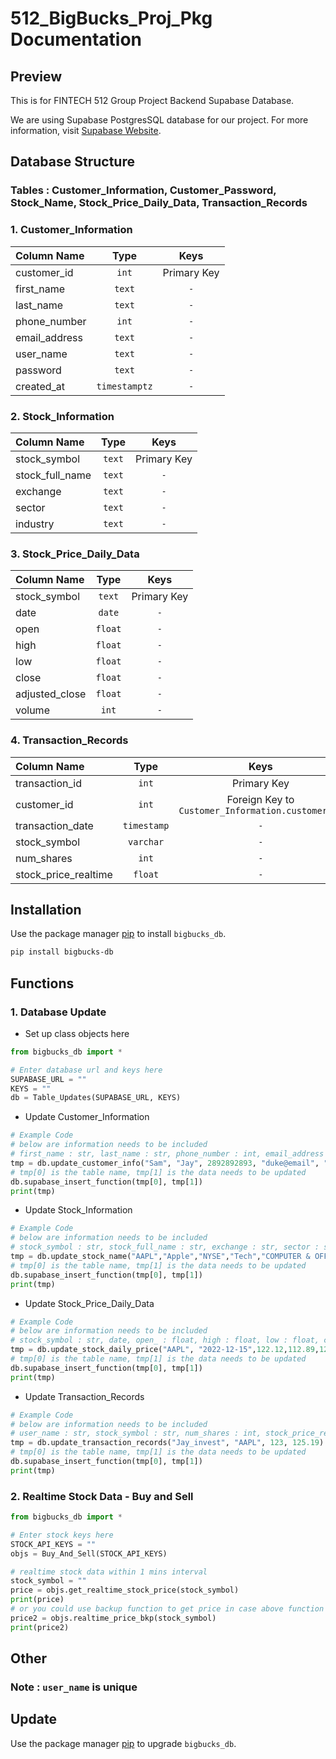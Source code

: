 # 512_BigBucks_Proj_Pkg Documentation

## Preview

This is for FINTECH 512 Group Project Backend Supabase Database.

We are using Supabase PostgresSQL database for our project. For more information, visit [Supabase Website](https://supabase.com/).

## Database Structure

### Tables : Customer_Information, Customer_Password, Stock_Name, Stock_Price_Daily_Data, Transaction_Records

### 1. Customer_Information

| Column Name   |     Type      |    Keys     |
| :------------ | :-----------: | :---------: |
| customer_id   |     `int`     | Primary Key |
| first_name    |    `text`     |     `-`     |
| last_name     |    `text`     |     `-`     |
| phone_number  |     `int`     |     `-`     |
| email_address |    `text`     |     `-`     |
| user_name     |    `text`     |     `-`     |
| password      |    `text`     |     `-`     |
| created_at    | `timestamptz` |     `-`     |

### 2. Stock_Information

| Column Name     |  Type  |    Keys     |
| :-------------- | :----: | :---------: |
| stock_symbol    | `text` | Primary Key |
| stock_full_name | `text` |     `-`     |
| exchange        | `text` |     `-`     |
| sector          | `text` |     `-`     |
| industry        | `text` |     `-`     |
### 3.  Stock_Price_Daily_Data

| Column Name    |  Type   |    Keys     |
| :------------- | :-----: | :---------: |
| stock_symbol   | `text`  | Primary Key |
| date           | `date`  |     `-`     |
| open           | `float` |     `-`     |
| high           | `float` |     `-`     |
| low            | `float` |     `-`     |
| close          | `float` |     `-`     |
| adjusted_close | `float` |     `-`     |
| volume         |  `int`  |     `-`     |

### 4. Transaction_Records

| Column Name          |    Type     |                       Keys                        |
| :------------------- | :---------: | :-----------------------------------------------: |
| transaction_id       |    `int`    |                    Primary Key                    |
| customer_id          |    `int`    | Foreign Key to `Customer_Information.customer_id` |
| transaction_date     | `timestamp` |                        `-`                        |
| stock_symbol         |  `varchar`  |                        `-`                        |
| num_shares           |    `int`    |                        `-`                        |
| stock_price_realtime |   `float`   |                        `-`                        |


## Installation

Use the package manager [pip](https://pip.pypa.io/en/stable/) to install `bigbucks_db`.

```bash
pip install bigbucks-db
```

## Functions

### 1. Database Update

- Set up class objects here

```python
from bigbucks_db import *

# Enter database url and keys here
SUPABASE_URL = ""
KEYS = ""
db = Table_Updates(SUPABASE_URL, KEYS)
```

- Update Customer_Information

```python
# Example Code
# below are information needs to be included
# first_name : str, last_name : str, phone_number : int, email_address : str, user_name : str, password : str
tmp = db.update_customer_info("Sam", "Jay", 2892892893, "duke@email", "Jay_invest", "duke512")
# tmp[0] is the table name, tmp[1] is the data needs to be updated
db.supabase_insert_function(tmp[0], tmp[1]) 
print(tmp)
```

- Update Stock_Information

```python
# Example Code
# below are information needs to be included
# stock_symbol : str, stock_full_name : str, exchange : str, sector : str, industry : str
tmp = db.update_stock_name("AAPL","Apple","NYSE","Tech","COMPUTER & OFFICE EQUIPMENT")
# tmp[0] is the table name, tmp[1] is the data needs to be updated
db.supabase_insert_function(tmp[0], tmp[1]) 
print(tmp)
```

- Update Stock_Price_Daily_Data

```python
# Example Code
# below are information needs to be included
# stock_symbol : str, date, open_ : float, high : float, low : float, close : float, adjusted_close : float, volume : int
tmp = db.update_stock_daily_price("AAPL", "2022-12-15",122.12,112.89,122.02,132.12,122.73,231231)
# tmp[0] is the table name, tmp[1] is the data needs to be updated
db.supabase_insert_function(tmp[0], tmp[1]) 
print(tmp)
```

- Update Transaction_Records

```python
# Example Code
# below are information needs to be included
# user_name : str, stock_symbol : str, num_shares : int, stock_price_realtime : float
tmp = db.update_transaction_records("Jay_invest", "AAPL", 123, 125.19)
# tmp[0] is the table name, tmp[1] is the data needs to be updated
db.supabase_insert_function(tmp[0], tmp[1]) 
print(tmp)
```

### 2. Realtime Stock Data - Buy and Sell

```python
from bigbucks_db import *

# Enter stock keys here
STOCK_API_KEYS = ""
objs = Buy_And_Sell(STOCK_API_KEYS)

# realtime stock data within 1 mins interval
stock_symbol = ""
price = objs.get_realtime_stock_price(stock_symbol)
print(price)
# or you could use backup function to get price in case above function fail
price2 = objs.realtime_price_bkp(stock_symbol)
print(price2)
```



## Other

### Note : `user_name` is unique 

## Update

Use the package manager [pip](https://pip.pypa.io/en/stable/) to upgrade `bigbucks_db`.

